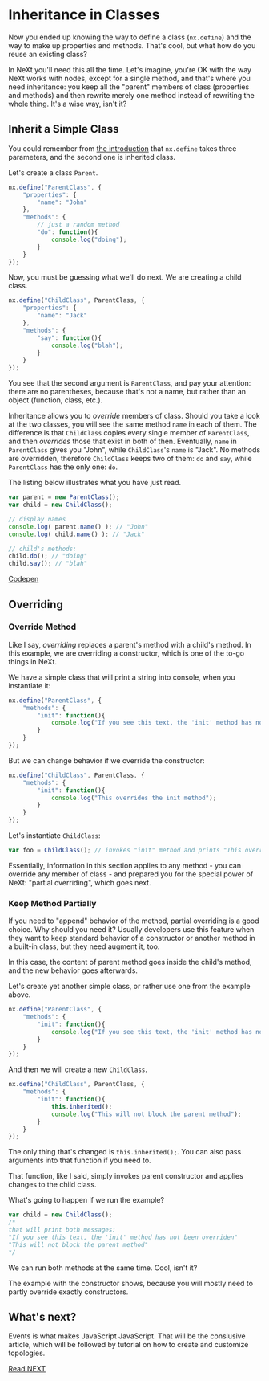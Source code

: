 # Inheritance in Classes
Now you ended up knowing the way to define a class (```nx.define```) and the way to make up properties and methods. That's cool, but what how do you reuse an existing class? 

In NeXt you'll need this all the time. Let's imagine, you're OK with the way NeXt works with nodes, except for a single method, and that's where you need inheritance: you keep all the "parent" members of class (properties and methods) and then rewrite merely one method instead of rewriting the whole thing. It's a wise way, isn't it?

## Inherit a Simple Class

You could remember from [the introduction](./tutorial-004.md) that ```nx.define``` takes three parameters, and the second one is inherited class.

Let's create a class ```Parent```.

```JavaScript
nx.define("ParentClass", {
	"properties": {
		"name": "John"
	},
	"methods": {
		// just a random method
		"do": function(){
			console.log("doing");
		}
	}
});
```

Now, you must be guessing what we'll do next. We are creating a child class. 

```JavaScript
nx.define("ChildClass", ParentClass, {
	"properties": {
		"name": "Jack"
	},
	"methods": {
		"say": function(){
			console.log("blah");
		}
	}
});
```

You see that the second argument is ```ParentClass```, and pay your attention: there are no parentheses, because that's not a name, but rather than an object (function, class, etc.).

Inheritance allows you to *override* members of class. Should you take a look at the two classes, you will see the same method ```name``` in each of them. The difference is that ```ChildClass``` copies every single member of ```ParentClass```, and then *overrides* those that exist in both of then. Eventually, ```name``` in ```ParentClass``` gives you "John", while ```ChildClass```'s ```name``` is "Jack". No methods are overridden, therefore ```ChildClass``` keeps two of them: ```do``` and ```say```, while ```ParentClass``` has the only one: ```do```.

The listing below illustrates what you have just read.

```JavaScript
var parent = new ParentClass();
var child = new ChildClass();

// display names
console.log( parent.name() ); // "John"
console.log( child.name() ); // "Jack"

// child's methods:
child.do(); // "doing"
child.say(); // "blah"
```

[Codepen](http://codepen.io/NEXTSUPPORT/pen/BzZbAk)

## Overriding

### Override Method
Like I say, *overriding* replaces a parent's method with a child's method. In this example, we are overriding a constructor, which is one of the to-go things in NeXt.

We have a simple class that will print a string into console, when you instantiate it:

```JavaScript
nx.define("ParentClass", {
	"methods": {
		"init": function(){
			console.log("If you see this text, the 'init' method has not been overriden");
		}
	}
});
```

But we can change behavior if we override the constructor:

```JavaScript
nx.define("ChildClass", ParentClass, {
	"methods": {
		"init": function(){
			console.log("This overrides the init method");
		}
	}
});
```

Let's instantiate ```ChildClass```:

```JavaScript
var foo = ChildClass(); // invokes "init" method and prints "This overrides the init method" to the console
```

Essentially, information in this section applies to any method - you can override any member of class - and prepared you for the special power of NeXt: "partial overriding", which goes next.

### Keep Method Partially
If you need to "append" behavior of the method, partial overriding is a good choice. Why should you need it? Usually developers use this feature when they want to keep standard behavior of a constructor or another method in a built-in class, but they need augment it, too.

In this case, the content of parent method goes inside the child's method, and the new behavior goes afterwards.

Let's create yet another simple class, or rather use one from the example above.

```JavaScript
nx.define("ParentClass", {
	"methods": {
		"init": function(){
			console.log("If you see this text, the 'init' method has not been overriden");
		}
	}
});
```

And then we will create a new ```ChildClass```.

```JavaScript
nx.define("ChildClass", ParentClass, {
	"methods": {
		"init": function(){
			this.inherited();
			console.log("This will not block the parent method");
		}
	}
});
```

The only thing that's changed is ```this.inherited();```. You can also pass arguments into that function if you need to.

That function, like I said, simply invokes parent constructor and applies changes to the child class.

What's going to happen if we run the example?

```JavaScript
var child = new ChildClass();
/* 
that will print both messages:
"If you see this text, the 'init' method has not been overriden"
"This will not block the parent method"
*/
```

We can run both methods at the same time. Cool, isn't it? 

The example with the constructor shows, because you will mostly need to partly override exactly constructors.

## What's next?
Events is what makes JavaScript JavaScript. That will be the conslusive article, which will be followed by tutorial on how to create and customize topologies.

[Read NEXT](tutorial-005.md)